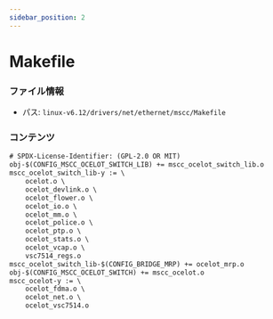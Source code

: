 ```yaml
---
sidebar_position: 2
---
```

# Makefile

### ファイル情報

- パス: `linux-v6.12/drivers/net/ethernet/mscc/Makefile`

### コンテンツ

```txt
# SPDX-License-Identifier: (GPL-2.0 OR MIT)
obj-$(CONFIG_MSCC_OCELOT_SWITCH_LIB) += mscc_ocelot_switch_lib.o
mscc_ocelot_switch_lib-y := \
	ocelot.o \
	ocelot_devlink.o \
	ocelot_flower.o \
	ocelot_io.o \
	ocelot_mm.o \
	ocelot_police.o \
	ocelot_ptp.o \
	ocelot_stats.o \
	ocelot_vcap.o \
	vsc7514_regs.o
mscc_ocelot_switch_lib-$(CONFIG_BRIDGE_MRP) += ocelot_mrp.o
obj-$(CONFIG_MSCC_OCELOT_SWITCH) += mscc_ocelot.o
mscc_ocelot-y := \
	ocelot_fdma.o \
	ocelot_net.o \
	ocelot_vsc7514.o

```
